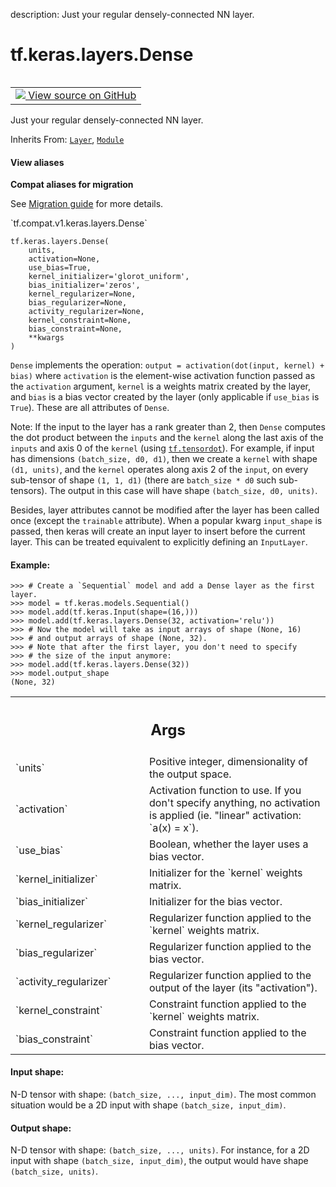 description: Just your regular densely-connected NN layer.

<div itemscope itemtype="http://developers.google.com/ReferenceObject">
<meta itemprop="name" content="tf.keras.layers.Dense" />
<meta itemprop="path" content="Stable" />
<meta itemprop="property" content="__init__"/>
<meta itemprop="property" content="__new__"/>
</div>

# tf.keras.layers.Dense

<!-- Insert buttons and diff -->

<table class="tfo-notebook-buttons tfo-api nocontent" align="left">
<td>
  <a target="_blank" href="https://github.com/keras-team/keras/tree/v2.9.0/keras/layers/core/dense.py#L31-L266">
    <img src="https://www.tensorflow.org/images/GitHub-Mark-32px.png" />
    View source on GitHub
  </a>
</td>
</table>



Just your regular densely-connected NN layer.

Inherits From: [`Layer`](../../../tf/keras/layers/Layer.md), [`Module`](../../../tf/Module.md)

<section class="expandable">
  <h4 class="showalways">View aliases</h4>
  <p>
<b>Compat aliases for migration</b>
<p>See
<a href="https://www.tensorflow.org/guide/migrate">Migration guide</a> for
more details.</p>
<p>`tf.compat.v1.keras.layers.Dense`</p>
</p>
</section>

<pre class="devsite-click-to-copy prettyprint lang-py tfo-signature-link">
<code>tf.keras.layers.Dense(
    units,
    activation=None,
    use_bias=True,
    kernel_initializer=&#x27;glorot_uniform&#x27;,
    bias_initializer=&#x27;zeros&#x27;,
    kernel_regularizer=None,
    bias_regularizer=None,
    activity_regularizer=None,
    kernel_constraint=None,
    bias_constraint=None,
    **kwargs
)
</code></pre>



<!-- Placeholder for "Used in" -->

`Dense` implements the operation:
`output = activation(dot(input, kernel) + bias)`
where `activation` is the element-wise activation function
passed as the `activation` argument, `kernel` is a weights matrix
created by the layer, and `bias` is a bias vector created by the layer
(only applicable if `use_bias` is `True`). These are all attributes of
`Dense`.

Note: If the input to the layer has a rank greater than 2, then `Dense`
computes the dot product between the `inputs` and the `kernel` along the
last axis of the `inputs` and axis 0 of the `kernel` (using <a href="../../../tf/tensordot.md"><code>tf.tensordot</code></a>).
For example, if input has dimensions `(batch_size, d0, d1)`,
then we create a `kernel` with shape `(d1, units)`, and the `kernel` operates
along axis 2 of the `input`, on every sub-tensor of shape `(1, 1, d1)`
(there are `batch_size * d0` such sub-tensors).
The output in this case will have shape `(batch_size, d0, units)`.

Besides, layer attributes cannot be modified after the layer has been called
once (except the `trainable` attribute).
When a popular kwarg `input_shape` is passed, then keras will create
an input layer to insert before the current layer. This can be treated
equivalent to explicitly defining an `InputLayer`.

#### Example:



```
>>> # Create a `Sequential` model and add a Dense layer as the first layer.
>>> model = tf.keras.models.Sequential()
>>> model.add(tf.keras.Input(shape=(16,)))
>>> model.add(tf.keras.layers.Dense(32, activation='relu'))
>>> # Now the model will take as input arrays of shape (None, 16)
>>> # and output arrays of shape (None, 32).
>>> # Note that after the first layer, you don't need to specify
>>> # the size of the input anymore:
>>> model.add(tf.keras.layers.Dense(32))
>>> model.output_shape
(None, 32)
```

<!-- Tabular view -->
 <table class="responsive fixed orange">
<colgroup><col width="214px"><col></colgroup>
<tr><th colspan="2"><h2 class="add-link">Args</h2></th></tr>

<tr>
<td>
`units`
</td>
<td>
Positive integer, dimensionality of the output space.
</td>
</tr><tr>
<td>
`activation`
</td>
<td>
Activation function to use.
If you don't specify anything, no activation is applied
(ie. "linear" activation: `a(x) = x`).
</td>
</tr><tr>
<td>
`use_bias`
</td>
<td>
Boolean, whether the layer uses a bias vector.
</td>
</tr><tr>
<td>
`kernel_initializer`
</td>
<td>
Initializer for the `kernel` weights matrix.
</td>
</tr><tr>
<td>
`bias_initializer`
</td>
<td>
Initializer for the bias vector.
</td>
</tr><tr>
<td>
`kernel_regularizer`
</td>
<td>
Regularizer function applied to
the `kernel` weights matrix.
</td>
</tr><tr>
<td>
`bias_regularizer`
</td>
<td>
Regularizer function applied to the bias vector.
</td>
</tr><tr>
<td>
`activity_regularizer`
</td>
<td>
Regularizer function applied to
the output of the layer (its "activation").
</td>
</tr><tr>
<td>
`kernel_constraint`
</td>
<td>
Constraint function applied to
the `kernel` weights matrix.
</td>
</tr><tr>
<td>
`bias_constraint`
</td>
<td>
Constraint function applied to the bias vector.
</td>
</tr>
</table>



#### Input shape:

N-D tensor with shape: `(batch_size, ..., input_dim)`.
The most common situation would be
a 2D input with shape `(batch_size, input_dim)`.



#### Output shape:

N-D tensor with shape: `(batch_size, ..., units)`.
For instance, for a 2D input with shape `(batch_size, input_dim)`,
the output would have shape `(batch_size, units)`.


